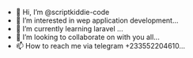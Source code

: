- 👋 Hi, I’m @scriptkiddie-code
- 👀 I’m interested in wep application development...
- 🌱 I’m currently learning laravel ...
- 💞️ I’m looking to collaborate on with you all...
- 📫 How to reach me via telegram +233552204610...

<!---
scriptkiddie-code/scriptkiddie-code is a ✨ special ✨ repository because its `README.md` (this file) appears on your GitHub profile.
You can click the Preview link to take a look at your changes.
--->
